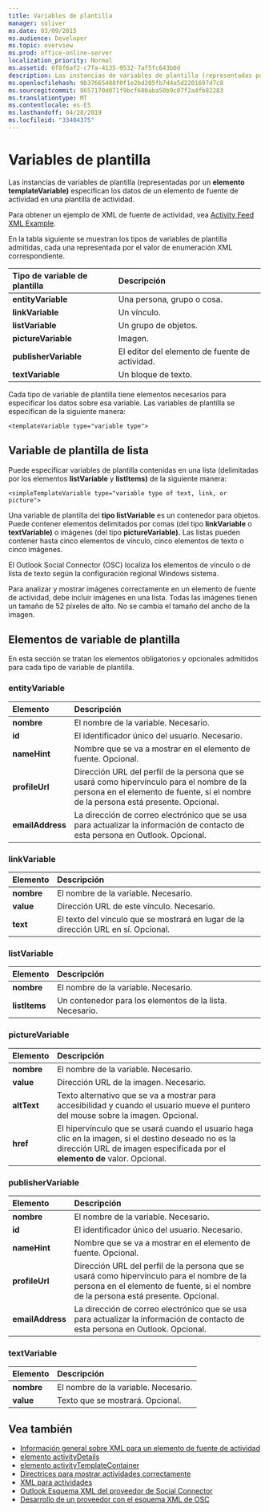 ```yaml
---
title: Variables de plantilla
manager: soliver
ms.date: 03/09/2015
ms.audience: Developer
ms.topic: overview
ms.prod: office-online-server
localization_priority: Normal
ms.assetid: 6f8f6af2-c7fa-4135-9532-7af5fc643b0d
description: Las instancias de variables de plantilla (representadas por un elemento templateVariable) especifican los datos de un elemento de fuente de actividad en una plantilla de actividad.
ms.openlocfilehash: 9b37665488f0f1e2bd205fb7d4a5d2201697d7c8
ms.sourcegitcommit: 8657170d071f9bcf680aba50b9c07f2a4fb82283
ms.translationtype: MT
ms.contentlocale: es-ES
ms.lasthandoff: 04/28/2019
ms.locfileid: "33404375"
---
```

# <a name="template-variables"></a>Variables de plantilla

Las instancias de variables de plantilla (representadas por un **elemento templateVariable)** especifican los datos de un elemento de fuente de actividad en una plantilla de actividad. 
  
Para obtener un ejemplo de XML de fuente de actividad, vea [Activity Feed XML Example](activity-feed-xml-example.md).

En la tabla siguiente se muestran los tipos de variables de plantilla admitidas, cada una representada por el valor de enumeración XML correspondiente.
  
|**Tipo de variable de plantilla**|**Descripción**|
|:-----|:-----|
|**entityVariable** <br/> |Una persona, grupo o cosa.  <br/> |
|**linkVariable** <br/> |Un vínculo.  <br/> |
|**listVariable** <br/> |Un grupo de objetos.  <br/> |
|**pictureVariable** <br/> |Imagen.  <br/> |
|**publisherVariable** <br/> |El editor del elemento de fuente de actividad.  <br/> |
|**textVariable** <br/> |Un bloque de texto.  <br/> |
   
Cada tipo de variable de plantilla tiene elementos necesarios para especificar los datos sobre esa variable. Las variables de plantilla se especifican de la siguiente manera:
  
`<templateVariable type="variable type">`
  
## <a name="list-template-variable"></a>Variable de plantilla de lista

Puede especificar variables de plantilla contenidas en una lista (delimitadas por los elementos **listVariable** y **listItems)** de la siguiente manera: 
  
`<simpleTemplateVariable type="variable type of text, link, or picture">`
  
Una variable de plantilla del **tipo listVariable** es un contenedor para objetos. Puede contener elementos delimitados por comas (del tipo **linkVariable** o **textVariable)** o imágenes (del tipo **pictureVariable).** Las listas pueden contener hasta cinco elementos de vínculo, cinco elementos de texto o cinco imágenes. 
  
El Outlook Social Connector (OSC) localiza los elementos de vínculo o de lista de texto según la configuración regional Windows sistema.
  
Para analizar y mostrar imágenes correctamente en un elemento de fuente de actividad, debe incluir imágenes en una lista. Todas las imágenes tienen un tamaño de 52 píxeles de alto. No se cambia el tamaño del ancho de la imagen.
  
## <a name="template-variable-elements"></a>Elementos de variable de plantilla

En esta sección se tratan los elementos obligatorios y opcionales admitidos para cada tipo de variable de plantilla.
  
### <a name="entityvariable"></a>entityVariable

|**Elemento**|**Descripción**|
|:-----|:-----|
|**nombre** <br/> |El nombre de la variable. Necesario.  <br/> |
|**id** <br/> |El identificador único del usuario. Necesario.  <br/> |
|**nameHint** <br/> |Nombre que se va a mostrar en el elemento de fuente. Opcional.  <br/> |
|**profileUrl** <br/> |Dirección URL del perfil de la persona que se usará como hipervínculo para el nombre de la persona en el elemento de fuente, si el nombre de la persona está presente. Opcional.  <br/> |
|**emailAddress** <br/> |La dirección de correo electrónico que se usa para actualizar la información de contacto de esta persona en Outlook. Opcional.  <br/> |
   
### <a name="linkvariable"></a>linkVariable

|**Elemento**|**Descripción**|
|:-----|:-----|
|**nombre** <br/> |El nombre de la variable. Necesario.  <br/> |
|**value** <br/> |Dirección URL de este vínculo. Necesario.  <br/> |
|**text** <br/> |El texto del vínculo que se mostrará en lugar de la dirección URL en sí. Opcional.  <br/> |
   
### <a name="listvariable"></a>listVariable

|**Elemento**|**Descripción**|
|:-----|:-----|
|**nombre** <br/> |El nombre de la variable. Necesario.  <br/> |
|**listItems** <br/> |Un contenedor para los elementos de la lista. Necesario.  <br/> |
   
### <a name="picturevariable"></a>pictureVariable

|**Elemento**|**Descripción**|
|:-----|:-----|
|**nombre** <br/> |El nombre de la variable. Necesario.  <br/> |
|**value** <br/> |Dirección URL de la imagen. Necesario.  <br/> |
|**altText** <br/> |Texto alternativo que se va a mostrar para accesibilidad y cuando el usuario mueve el puntero del mouse sobre la imagen. Opcional.  <br/> |
|**href** <br/> |El hipervínculo que se usará cuando el usuario haga clic en la imagen, si el destino deseado no es la dirección URL de imagen especificada por el **elemento de** valor. Opcional.  <br/> |
   
### <a name="publishervariable"></a>publisherVariable

|**Elemento**|**Descripción**|
|:-----|:-----|
|**nombre** <br/> |El nombre de la variable. Necesario.  <br/> |
|**id** <br/> |El identificador único del usuario. Necesario.  <br/> |
|**nameHint** <br/> |Nombre que se va a mostrar en el elemento de fuente. Opcional.  <br/> |
|**profileUrl** <br/> |Dirección URL del perfil de la persona que se usará como hipervínculo para el nombre de la persona en el elemento de fuente, si el nombre de la persona está presente. Opcional.  <br/> |
|**emailAddress** <br/> |La dirección de correo electrónico que se usa para actualizar la información de contacto de esta persona en Outlook. Opcional.  <br/> |
   
### <a name="textvariable"></a>textVariable

|**Elemento**|**Descripción**|
|:-----|:-----|
|**nombre** <br/> |El nombre de la variable. Necesario.  <br/> |
|**value** <br/> |Texto que se mostrará. Opcional.  <br/> |
   
## <a name="see-also"></a>Vea también

- [Información general sobre XML para un elemento de fuente de actividad](overview-of-xml-for-an-activity-feed-item.md)  
- [elemento activityDetails](activitydetails-element.md)  
- [elemento activityTemplateContainer](activitytemplatecontainer-element.md)  
- [Directrices para mostrar actividades correctamente](guidelines-for-properly-displaying-activities.md)  
- [XML para actividades](xml-for-activities.md)  
- [Outlook Esquema XML del proveedor de Social Connector](outlook-social-connector-provider-xml-schema.md)
- [Desarrollo de un proveedor con el esquema XML de OSC](developing-a-provider-with-the-osc-xml-schema.md)

